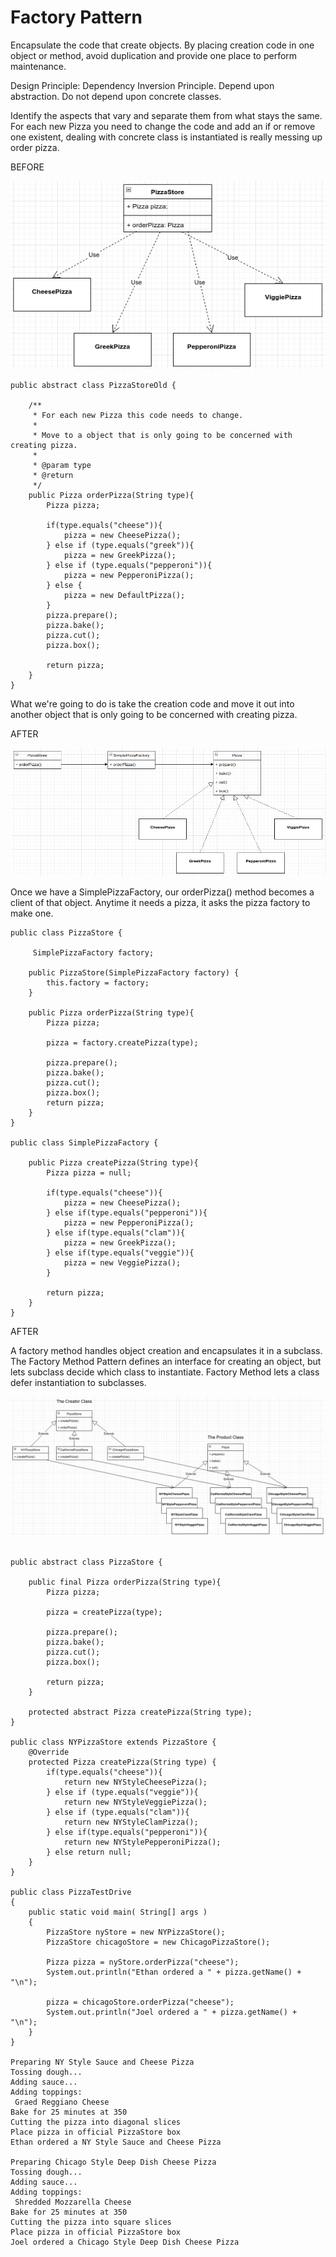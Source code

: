 # Factory Pattern 
Encapsulate the code that create objects. By placing creation code in one object or method, avoid duplication and provide one place to perform
maintenance.

Design Principle: Dependency Inversion Principle. Depend upon abstraction. Do not depend upon concrete classes.

Identify the aspects that vary and separate them from what stays the same. For each new Pizza you need to change the code and add
an if or remove one existent, dealing with concrete class is instantiated is really messing up order pizza.

BEFORE

![img.png](src/images/img.png)

```
public abstract class PizzaStoreOld {

    /**
     * For each new Pizza this code needs to change.
     *
     * Move to a object that is only going to be concerned with creating pizza.
     *
     * @param type
     * @return
     */
    public Pizza orderPizza(String type){
        Pizza pizza;

        if(type.equals("cheese")){
            pizza = new CheesePizza();
        } else if (type.equals("greek")){
            pizza = new GreekPizza();
        } else if (type.equals("pepperoni")){
            pizza = new PepperoniPizza();
        } else {
            pizza = new DefaultPizza();
        }
        pizza.prepare();
        pizza.bake();
        pizza.cut();
        pizza.box();

        return pizza;
    }
}
```

What we're going to do is take the creation code and move it out into another object that is only going to be concerned with creating pizza.

AFTER

![img.png](src/images/img1.png)

Once we have a SimplePizzaFactory, our orderPizza() method becomes a client of that object. Anytime it needs a pizza, it asks the pizza factory to make one.

```
public class PizzaStore {

     SimplePizzaFactory factory;

    public PizzaStore(SimplePizzaFactory factory) {
        this.factory = factory;
    }
    
    public Pizza orderPizza(String type){
        Pizza pizza;

        pizza = factory.createPizza(type);

        pizza.prepare();
        pizza.bake();
        pizza.cut();
        pizza.box();
        return pizza;
    }
}

public class SimplePizzaFactory {

    public Pizza createPizza(String type){
        Pizza pizza = null;

        if(type.equals("cheese")){
            pizza = new CheesePizza();
        } else if(type.equals("pepperoni")){
            pizza = new PepperoniPizza();
        } else if(type.equals("clam")){
            pizza = new GreekPizza();
        } else if(type.equals("veggie")){
            pizza = new VeggiePizza();
        }

        return pizza;
    }
}
```
AFTER

A factory method handles object creation and encapsulates it in a subclass. The Factory Method Pattern defines an interface for creating
an object, but lets subclass decide which class to instantiate. Factory Method lets a class defer instantiation to subclasses.

![img.png](src/images/img2.png)

```

public abstract class PizzaStore {

    public final Pizza orderPizza(String type){
        Pizza pizza;

        pizza = createPizza(type);

        pizza.prepare();
        pizza.bake();
        pizza.cut();
        pizza.box();

        return pizza;
    }

    protected abstract Pizza createPizza(String type);
}

public class NYPizzaStore extends PizzaStore {
    @Override
    protected Pizza createPizza(String type) {
        if(type.equals("cheese")){
            return new NYStyleCheesePizza();
        } else if (type.equals("veggie")){
            return new NYStyleVeggiePizza();
        } else if (type.equals("clam")){
            return new NYStyleClamPizza();
        } else if(type.equals("pepperoni")){
            return new NYStylePepperoniPizza();
        } else return null;
    }
}

public class PizzaTestDrive 
{
    public static void main( String[] args )
    {
        PizzaStore nyStore = new NYPizzaStore();
        PizzaStore chicagoStore = new ChicagoPizzaStore();

        Pizza pizza = nyStore.orderPizza("cheese");
        System.out.println("Ethan ordered a " + pizza.getName() + "\n");

        pizza = chicagoStore.orderPizza("cheese");
        System.out.println("Joel ordered a " + pizza.getName() + "\n");
    }
}

Preparing NY Style Sauce and Cheese Pizza
Tossing dough...
Adding sauce...
Adding toppings: 
 Graed Reggiano Cheese
Bake for 25 minutes at 350
Cutting the pizza into diagonal slices
Place pizza in official PizzaStore box
Ethan ordered a NY Style Sauce and Cheese Pizza

Preparing Chicago Style Deep Dish Cheese Pizza
Tossing dough...
Adding sauce...
Adding toppings: 
 Shredded Mozzarella Cheese
Bake for 25 minutes at 350
Cutting the pizza into square slices
Place pizza in official PizzaStore box
Joel ordered a Chicago Style Deep Dish Cheese Pizza
```